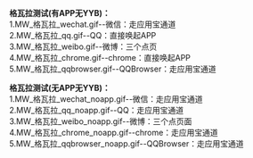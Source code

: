 **格瓦拉测试(有APP无YYB)：**   
1.MW_格瓦拉_wechat.gif--微信：走应用宝通道    
2.MW_格瓦拉_qq.gif--QQ：直接唤起APP    
3.MW_格瓦拉_weibo.gif--微博：三个点页    
4.MW_格瓦拉_chrome.gif--chrome：直接唤起APP    
5.MW_格瓦拉_qqbrowser.gif--QQBrowser：走应用宝通道    

**格瓦拉测试(无APP无YYB)：**  
1.MW_格瓦拉_wechat_noapp.gif--微信：走应用宝通道    
2.MW_格瓦拉_qq_noapp.gif--QQ：走应用宝通道    
3.MW_格瓦拉_weibo_noapp.gif--微博：三个点页面    
4.MW_格瓦拉_chrome_noapp.gif--chrome：走应用宝通道    
5.MW_格瓦拉_qqbrowser_noapp.gif--QQBrowser：走应用宝通道    
